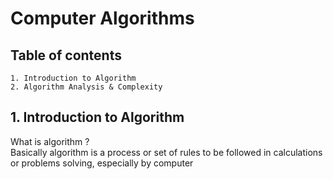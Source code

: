 # Computer Algorithms

## Table of contents
    1. Introduction to Algorithm 
    2. Algorithm Analysis & Complexity


## 1. Introduction to Algorithm 
What is algorithm ? <br> 
Basically algorithm is  a process or set of rules to be followed in calculations or problems solving, especially by computer

